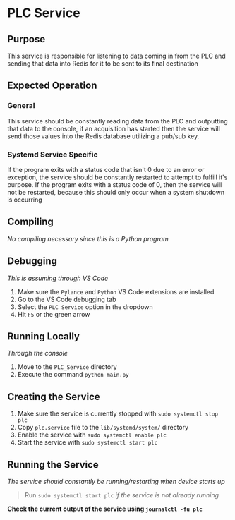 # PLC Service

## Purpose

This service is responsible for listening to data coming in from the PLC
and sending that data into Redis for it to be sent to its final destination

## Expected Operation

### General

This service should be constantly reading data from the PLC and outputting that data to the console,
if an acquisition has started then the service will send those values into the Redis database utilizing
a pub/sub key.

### Systemd Service Specific

If the program exits with a status code that isn't 0 due to an error or exception, the service should
be constantly restarted to attempt to fulfill it's purpose. If the program exits with a status code
of 0, then the service will not be restarted, because this should only occur when a system shutdown is
occurring

## Compiling

*No compiling necessary since this is a Python program*

## Debugging

*This is assuming through VS Code*
1. Make sure the `Pylance` and `Python` VS Code extensions are installed
2. Go to the VS Code debugging tab
3. Select the `PLC Service` option in the dropdown
4. Hit `F5` or the green arrow

## Running Locally

*Through the console*
1. Move to the `PLC_Service` directory
2. Execute the command `python main.py`

## Creating the Service

1. Make sure the service is currently stopped with `sudo systemctl stop plc`
2. Copy `plc.service` file to the `lib/systemd/system/` directory
3. Enable the service with `sudo systemctl enable plc`
4. Start the service with `sudo systemctl start plc`

## Running the Service

*The service should constantly be running/restarting when device starts up*
> Run `sudo systemctl start plc` *if the service is not already running*

**Check the current output of the service using `journalctl -fu plc`**

